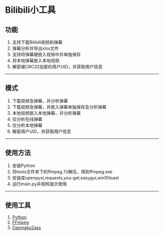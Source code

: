 # Bilibili小工具
## 功能
1. 支持下载Bilibili视频和弹幕
2. 弹幕分析并导出xlsx文件
3. 支持将弹幕硬嵌入视频中并单独保存
4. 将本地弹幕嵌入本地视频
5. 解密被CRC32加密的用户UID，并获取用户信息
***
## 模式
1. 下载视频及弹幕，并分析弹幕
2. 下载视频及弹幕，并嵌入弹幕单独保存及分析弹幕
3. 本地视频嵌入本地弹幕，并分析弹幕
4. 仅分析在线弹幕
5. 仅分析本地弹幕
6. 解密用户UID，并获取用户信息
***
## 使用方法
1. 安装Python
2. 将tools文件夹下的ffmpeg.7z解压，得到ffmpeg.exe
3. 安装库openpyxl,requests,you-get,easygui,win10toast
4. 运行main.py并按照提示使用
***
## 使用工具
1. <a href="https://www.python.org/">Python</a>
2. <a href="https://github.com/FFmpeg/FFmpeg">FFmpeg</a>
3. <a href="https://github.com/m13253/danmaku2ass">Danmaku2ass</a>
